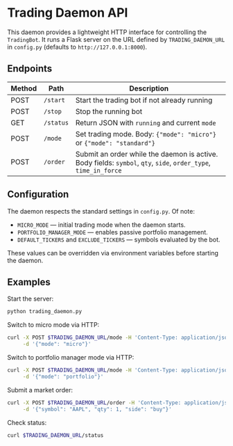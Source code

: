 # Trading Daemon API

This daemon provides a lightweight HTTP interface for controlling the
`TradingBot`. It runs a Flask server on the URL defined by
`TRADING_DAEMON_URL` in `config.py` (defaults to `http://127.0.0.1:8000`).

## Endpoints

| Method | Path   | Description                                  |
| ------ | ------ | -------------------------------------------- |
| POST   | `/start` | Start the trading bot if not already running |
| POST   | `/stop`  | Stop the running bot                         |
| GET    | `/status` | Return JSON with `running` and current `mode` |
| POST   | `/mode`  | Set trading mode. Body: `{"mode": "micro"}` or `{"mode": "standard"}` |
| POST   | `/order` | Submit an order while the daemon is active. Body fields: `symbol`, `qty`, `side`, `order_type`, `time_in_force` |

## Configuration

The daemon respects the standard settings in `config.py`. Of note:

- `MICRO_MODE` — initial trading mode when the daemon starts.
- `PORTFOLIO_MANAGER_MODE` — enables passive portfolio management.
- `DEFAULT_TICKERS` and `EXCLUDE_TICKERS` — symbols evaluated by the bot.

These values can be overridden via environment variables before starting
the daemon.

## Examples

Start the server:

```bash
python trading_daemon.py
```

Switch to micro mode via HTTP:

```bash
curl -X POST $TRADING_DAEMON_URL/mode -H 'Content-Type: application/json' \
     -d '{"mode": "micro"}'
```

Switch to portfolio manager mode via HTTP:

```bash
curl -X POST $TRADING_DAEMON_URL/mode -H 'Content-Type: application/json' \
     -d '{"mode": "portfolio"}'
```

Submit a market order:

```bash
curl -X POST $TRADING_DAEMON_URL/order -H 'Content-Type: application/json' \
     -d '{"symbol": "AAPL", "qty": 1, "side": "buy"}'
```

Check status:

```bash
curl $TRADING_DAEMON_URL/status
```

